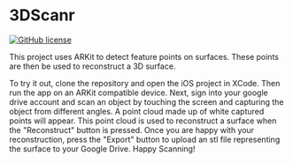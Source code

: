 # 3DScanr

[![GitHub license](https://img.shields.io/github/license/mashape/apistatus.svg)](https://github.com/3DScanr/LICENSE)

This project uses ARKit to detect feature points on surfaces. These points are then be used to reconstruct a 3D surface. 

To try it out, clone the repository and open the iOS project in XCode. Then run the app on an ARKit compatible device. Next, sign into your google drive account and scan an object by touching the screen and capturing the object from different angles. A point cloud made up of white captured points will appear. This point cloud is used to reconstruct a surface when the "Reconstruct" button is pressed. Once you are happy with your reconstruction, press the "Export" button to upload an stl file representing the surface to your Google Drive. Happy Scanning!
